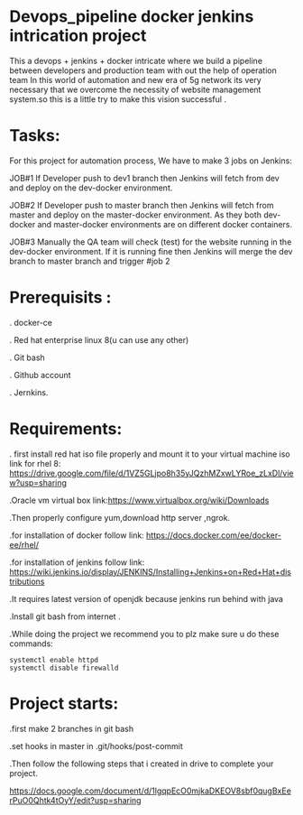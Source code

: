 # Devops_pipeline docker jenkins intrication project
This a devops + jenkins + docker intricate where we build a pipeline between developers and production team with out the help of operation team
In this world of automation and new era of 5g network its very necessary that we overcome the necessity of website management system.so this 
is a little try to make this vision successful .

# Tasks:
For this project for automation process, We have to make 3 jobs on Jenkins:

JOB#1
If Developer push to dev1 branch then Jenkins will fetch from dev and deploy on the dev-docker environment.

JOB#2
If Developer push to master branch then Jenkins will fetch from master and deploy on the master-docker environment. As they both 
dev-docker and master-docker environments are on different docker containers.

JOB#3
Manually the QA team will check (test) for the website running in the dev-docker environment. If it is running fine then Jenkins will merge
the dev branch to master branch and trigger #job 2

# Prerequisits :
. docker-ce 

. Red hat enterprise linux 8(u can use any other)

. Git bash 

. Github account

. Jernkins.

# Requirements:
. first install red hat iso file properly and mount it to your virtual machine
iso link for rhel 8: https://drive.google.com/file/d/1VZ5GLjpo8h35yJQzhMZxwLYRoe_zLxDl/view?usp=sharing

.Oracle vm virtual box link:https://www.virtualbox.org/wiki/Downloads

.Then properly configure yum,download http server ,ngrok.

.for installation of docker follow link: https://docs.docker.com/ee/docker-ee/rhel/

.for installation of jenkins follow link: 
        https://wiki.jenkins.io/display/JENKINS/Installing+Jenkins+on+Red+Hat+distributions

.It requires latest version of openjdk because jenkins run behind with java

.Install git bash from internet .

.While doing the project we recommend you to plz make sure u do these commands:

    systemctl enable httpd
    systemctl disable firewalld

# Project starts:
.first make 2 branches in git bash

.set hooks in master in .git/hooks/post-commit
 
 .Then follow the following steps that i created in drive to complete your project.

https://docs.google.com/document/d/1lgqpEcO0mjkaDKEOV8sbf0qugBxEerPuO0Qhtk4tOyY/edit?usp=sharing

 
